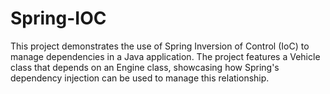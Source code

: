 # Spring-IOC
This project demonstrates the use of Spring Inversion of Control (IoC) to manage dependencies in a Java application. The project features a Vehicle class that depends on an Engine class, showcasing how Spring's dependency injection can be used to manage this relationship.
